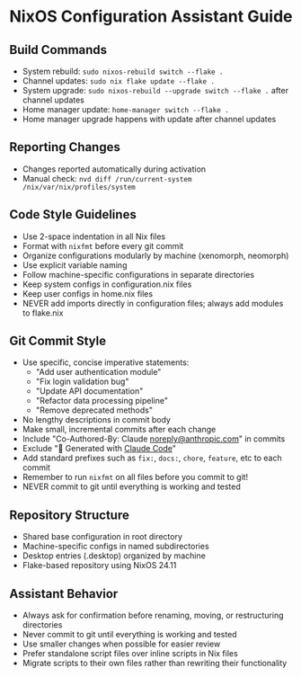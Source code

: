 # NixOS Configuration Assistant Guide

## Build Commands
- System rebuild: `sudo nixos-rebuild switch --flake .`
- Channel updates: `sudo nix flake update --flake .`
- System upgrade:  `sudo nixos-rebuild --upgrade switch --flake .` after channel updates
- Home manager update: `home-manager switch --flake .`
- Home manager upgrade happens with update after channel updates

## Reporting Changes
- Changes reported automatically during activation
- Manual check: `nvd diff /run/current-system /nix/var/nix/profiles/system`

## Code Style Guidelines
- Use 2-space indentation in all Nix files
- Format with `nixfmt` before every git commit
- Organize configurations modularly by machine (xenomorph, neomorph)
- Use explicit variable naming
- Follow machine-specific configurations in separate directories
- Keep system configs in configuration.nix files
- Keep user configs in home.nix files
- NEVER add imports directly in configuration files; always add modules to flake.nix

## Git Commit Style
- Use specific, concise imperative statements:
  - "Add user authentication module"
  - "Fix login validation bug"
  - "Update API documentation"
  - "Refactor data processing pipeline"
  - "Remove deprecated methods"
- No lengthy descriptions in commit body
- Make small, incremental commits after each change
- Include "Co-Authored-By: Claude <noreply@anthropic.com>" in commits
- Exclude "🤖 Generated with [Claude Code](https://claude.ai/code)"
- Add standard prefixes such as `fix:`, `docs:`, `chore`, `feature`, etc to each commit
- Remember to run `nixfmt` on all files before you commit to git!
- NEVER commit to git until everything is working and tested

## Repository Structure
- Shared base configuration in root directory
- Machine-specific configs in named subdirectories
- Desktop entries (.desktop) organized by machine
- Flake-based repository using NixOS 24.11

## Assistant Behavior
- Always ask for confirmation before renaming, moving, or restructuring directories
- Never commit to git until everything is working and tested
- Use smaller changes when possible for easier review
- Prefer standalone script files over inline scripts in Nix files
- Migrate scripts to their own files rather than rewriting their functionality
